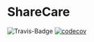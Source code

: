 # ShareCare
![Travis-Badge](https://travis-ci.org/Samatar26/ShareCare.svg?branch=master)
[![codecov](https://codecov.io/gh/Samatar26/ShareCare/branch/master/graph/badge.svg)](https://codecov.io/gh/Samatar26/ShareCare)
